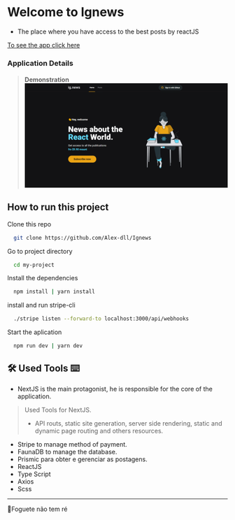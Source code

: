 
# Welcome to Ignews

- The place where you have access to the best posts by reactJS

[To see the app click here](https://vercel.com/alex-dll/ignews/EZnNZt5e94TYEmLDYFv2EiAW4uas)

### Application Details

> #### Demonstration![Behaviors](https://github.com/Alex-dll/Ignews/blob/master/public/Ignews.gif?raw=true)


## How to run this project
	
Clone this repo
```bash
  git clone https://github.com/Alex-dll/Ignews
```

Go to project directory

```bash
  cd my-project
```

Install the dependencies

```bash
  npm install | yarn install
```

install and run stripe-cli

```bash
  ./stripe listen --forward-to localhost:3000/api/webhooks
```

Start the aplication

```bash
  npm run dev | yarn dev
```
  


## 🛠 Used Tools ⌨
-  NextJS is the main protagonist, he is responsible for the core of the application.
> Used Tools for NextJS.
> - API routs, static site generation, server side rendering, static and dynamic page routing and others resources.
- Stripe to manage method of payment.
- FaunaDB to manage the database.
- Prismic para obter e gerenciar as postagens.
- ReactJS
- Type Script
- Axios
- Scss
----------

🚀Foguete não tem ré

